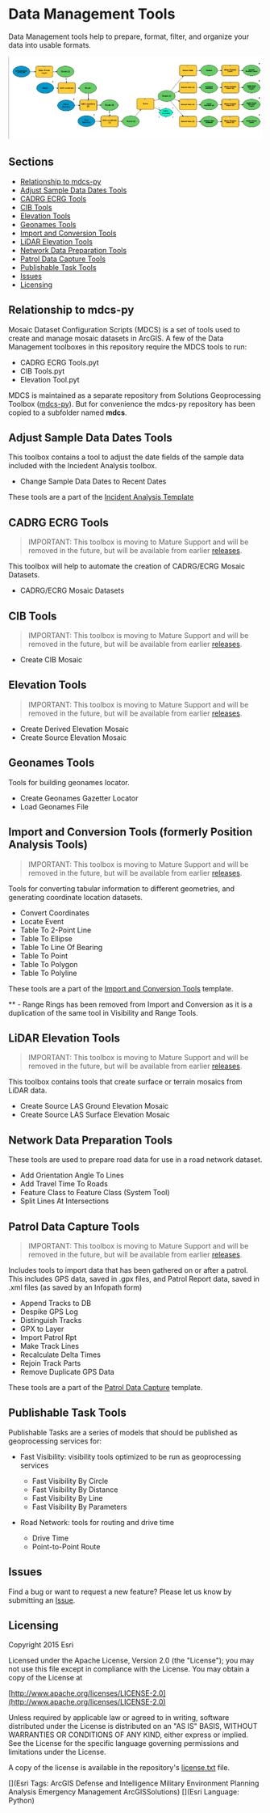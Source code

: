 # Data Management Tools

Data Management tools help to prepare, format, filter, and organize your data into usable formats.

![Image of repository-template](data_management_screenshot.png)

## Sections

* [Relationship to mdcs-py](#relationship-to-mdcs-py)
* [Adjust Sample Data Dates Tools](#adjust-sample-data-dates-tools)
* [CADRG ECRG Tools](#cadrg-ecrg-tools)
* [CIB Tools](#cib-tools)
* [Elevation Tools](#elevation-tools)
* [Geonames Tools](#geonames-tools)
* [Import and Conversion Tools](#import-and-conversion-tools)
* [LiDAR Elevation Tools](#lidar-elevation-tools)
* [Network Data Preparation Tools](#network-data-preparation-tools)
* [Patrol Data Capture Tools](#patrol-data-capture-tools)
* [Publishable Task Tools](#publishable-task-tools)
* [Issues](#issues)
* [Licensing](#licensing)


## Relationship to mdcs-py
Mosaic Dataset Configuration Scripts (MDCS) is a set of tools used to create and manage mosaic datasets in ArcGIS. A few of the Data Management toolboxes in this repository require the MDCS tools to run:

* CADRG ECRG Tools.pyt
* CIB Tools.pyt
* Elevation Tool.pyt

MDCS is maintained as a separate repository from Solutions Geoprocessing Toolbox ([mdcs-py](https://github.com/Esri/mdcs-py)). But for convenience the mdcs-py repository has been copied to a subfolder named **mdcs**.

## Adjust Sample Data Dates Tools

This toolbox contains a tool to adjust the date fields of the sample data included with the Inciedent Analysis toolbox.

* Change Sample Data Dates to Recent Dates

These tools are a part of the [Incident Analysis Template](http://www.arcgis.com/home/item.html?id=384d223647b24bcf9d2c6fd44f90d17f)

## CADRG ECRG Tools

> IMPORTANT: This toolbox is moving to Mature Support and will be removed in the future, but will be available from earlier [releases](https://github.com/Esri/solutions-geoprocessing-toolbox/releases).

This toolbox will help to automate the creation of CADRG/ECRG Mosaic Datasets. 

* CADRG/ECRG Mosaic Datasets

## CIB Tools

> IMPORTANT: This toolbox is moving to Mature Support and will be removed in the future, but will be available from earlier [releases](https://github.com/Esri/solutions-geoprocessing-toolbox/releases).

* Create CIB Mosaic

## Elevation Tools

> IMPORTANT: This toolbox is moving to Mature Support and will be removed in the future, but will be available from earlier [releases](https://github.com/Esri/solutions-geoprocessing-toolbox/releases).

* Create Derived Elevation Mosaic
* Create Source Elevation Mosaic

## Geonames Tools

Tools for building geonames locator.

* Create Geonames Gazetter Locator
* Load Geonames File

## Import and Conversion Tools (formerly Position Analysis Tools)

> IMPORTANT: This toolbox is moving to Mature Support and will be removed in the future, but will be available from earlier [releases](https://github.com/Esri/solutions-geoprocessing-toolbox/releases).

Tools for converting tabular information to different geometries, and generating coordinate location datasets.

* Convert Coordinates
* Locate Event
* Table To 2-Point Line
* Table To Ellipse
* Table To Line Of Bearing
* Table To Point
* Table To Polygon
* Table To Polyline

These tools are a part of the [Import and Conversion Tools](http://solutions.arcgis.com/intelligence/templates/import-conversion/) template.

** - Range Rings has been removed from Import and Conversion as it is a duplication of the same tool in Visibility and Range Tools.

## LiDAR Elevation Tools

> IMPORTANT: This toolbox is moving to Mature Support and will be removed in the future, but will be available from earlier [releases](https://github.com/Esri/solutions-geoprocessing-toolbox/releases).

This toolbox contains tools that  create surface or terrain mosaics from LiDAR data.

* Create Source LAS Ground Elevation Mosaic
* Create Source LAS Surface Elevation Mosaic

## Network Data Preparation Tools

These tools are used to prepare road data for use in a road network dataset.

* Add Orientation Angle To Lines
* Add Travel Time To Roads
* Feature Class to Feature Class (System Tool)
* Split Lines At Intersections

## Patrol Data Capture Tools

> IMPORTANT: This toolbox is moving to Mature Support and will be removed in the future, but will be available from earlier [releases](https://github.com/Esri/solutions-geoprocessing-toolbox/releases).

Includes tools to import data that has been gathered on or after a patrol. This includes GPS data, saved in .gpx files, and Patrol Report data, saved in .xml files (as saved by an Infopath form)

* Append Tracks to DB
* Despike GPS Log
* Distinguish Tracks
* GPX to Layer
* Import Patrol Rpt
* Make Track Lines
* Recalculate Delta Times
* Rejoin Track Parts
* Remove Duplicate GPS Data

These tools are a part of the [Patrol Data Capture](http://www.arcgis.com/home/item.html?id=6238c4cdb3ca4a7ea54287241f53349f) template.

## Publishable Task Tools

Publishable Tasks are a series of models that should be published as geoprocessing services for:

* Fast Visibility: visibility tools optimized to be run as geoprocessing services
  * Fast Visibility By Circle
  * Fast Visibility By Distance
  * Fast Visibility By Line
  * Fast Visibility By Parameters

* Road Network: tools for routing and drive time
  * Drive Time
  * Point-to-Point Route

## Issues

Find a bug or want to request a new feature?  Please let us know by submitting an [Issue](https://github.com/Esri/solutions-geoprocessing-toolbox/issues).

## Licensing

Copyright 2015 Esri

Licensed under the Apache License, Version 2.0 (the "License");
you may not use this file except in compliance with the License.
You may obtain a copy of the License at

   [http://www.apache.org/licenses/LICENSE-2.0](http://www.apache.org/licenses/LICENSE-2.0)

Unless required by applicable law or agreed to in writing, software
distributed under the License is distributed on an "AS IS" BASIS,
WITHOUT WARRANTIES OR CONDITIONS OF ANY KIND, either express or implied.
See the License for the specific language governing permissions and
limitations under the License.

A copy of the license is available in the repository's
[license.txt](license.txt) file.

[](Esri Tags: ArcGIS Defense and Intelligence Military Environment Planning Analysis Emergency Management ArcGISSolutions)
[](Esri Language: Python)

